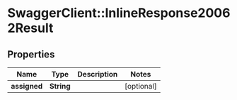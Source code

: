 # SwaggerClient::InlineResponse20062Result

## Properties
Name | Type | Description | Notes
------------ | ------------- | ------------- | -------------
**assigned** | **String** |  | [optional] 


